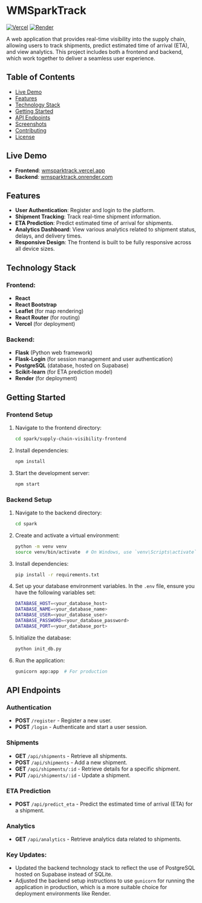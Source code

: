 # WMSparkTrack

[![Vercel](https://img.shields.io/badge/frontend-Vercel-brightgreen)](https://wmsparktrack.vercel.app/)
[![Render](https://img.shields.io/badge/backend-Render-blue)](https://wmsparktrack.onrender.com/)

A web application that provides real-time visibility into the supply chain, allowing users to track shipments, predict estimated time of arrival (ETA), and view analytics. This project includes both a frontend and backend, which work together to deliver a seamless user experience.

## Table of Contents

- [Live Demo](#live-demo)
- [Features](#features)
- [Technology Stack](#technology-stack)
- [Getting Started](#getting-started)
- [API Endpoints](#api-endpoints)
- [Screenshots](#screenshots)
- [Contributing](#contributing)
- [License](#license)

## Live Demo

- **Frontend**: [wmsparktrack.vercel.app](https://wmsparktrack.vercel.app/)
- **Backend**: [wmsparktrack.onrender.com](https://wmsparktrack.onrender.com/)

## Features

- **User Authentication**: Register and login to the platform.
- **Shipment Tracking**: Track real-time shipment information.
- **ETA Prediction**: Predict estimated time of arrival for shipments.
- **Analytics Dashboard**: View various analytics related to shipment status, delays, and delivery times.
- **Responsive Design**: The frontend is built to be fully responsive across all device sizes.

## Technology Stack

### Frontend:
- **React**
- **React Bootstrap**
- **Leaflet** (for map rendering)
- **React Router** (for routing)
- **Vercel** (for deployment)

### Backend:
- **Flask** (Python web framework)
- **Flask-Login** (for session management and user authentication)
- **PostgreSQL** (database, hosted on Supabase)
- **Scikit-learn** (for ETA prediction model)
- **Render** (for deployment)

## Getting Started

### Frontend Setup

1. Navigate to the frontend directory:
   ```bash
   cd spark/supply-chain-visibility-frontend
   ```

2. Install dependencies:
   ```bash
   npm install
   ```

3. Start the development server:
   ```bash
   npm start
   ```

### Backend Setup

1. Navigate to the backend directory:
   ```bash
   cd spark
   ```

2. Create and activate a virtual environment:
   ```bash
   python -m venv venv
   source venv/bin/activate  # On Windows, use `venv\Scripts\activate`
   ```

3. Install dependencies:
   ```bash
   pip install -r requirements.txt
   ```

4. Set up your database environment variables. In the `.env` file, ensure you have the following variables set:
   ```bash
   DATABASE_HOST=<your_database_host>
   DATABASE_NAME=<your_database_name>
   DATABASE_USER=<your_database_user>
   DATABASE_PASSWORD=<your_database_password>
   DATABASE_PORT=<your_database_port>
   ```

5. Initialize the database:
   ```bash
   python init_db.py
   ```

6. Run the application:
   ```bash
   gunicorn app:app  # For production
   ```

## API Endpoints

### Authentication

- **POST** `/register` - Register a new user.
- **POST** `/login` - Authenticate and start a user session.

### Shipments

- **GET** `/api/shipments` - Retrieve all shipments.
- **POST** `/api/shipments` - Add a new shipment.
- **GET** `/api/shipments/:id` - Retrieve details for a specific shipment.
- **PUT** `/api/shipments/:id` - Update a shipment.

### ETA Prediction

- **POST** `/api/predict_eta` - Predict the estimated time of arrival (ETA) for a shipment.

### Analytics

- **GET** `/api/analytics` - Retrieve analytics data related to shipments.


### Key Updates:

- Updated the backend technology stack to reflect the use of PostgreSQL hosted on Supabase instead of SQLite.
- Adjusted the backend setup instructions to use `gunicorn` for running the application in production, which is a more suitable choice for deployment environments like Render.
